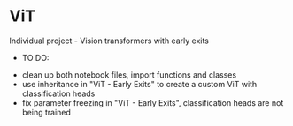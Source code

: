 # ViT
Individual project - Vision transformers with early exits
* TO DO:
- clean up both notebook files, import functions and classes
- use inheritance in "ViT - Early Exits" to create a custom ViT with classification heads
- fix parameter freezing in "ViT - Early Exits", classification heads are not being trained

